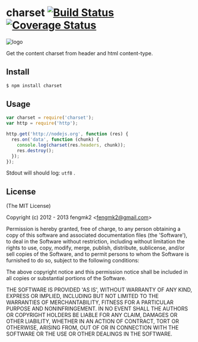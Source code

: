 charset [![Build Status](https://secure.travis-ci.org/fengmk2/charset.png)](http://travis-ci.org/fengmk2/charset) [![Coverage Status](https://coveralls.io/repos/fengmk2/charset/badge.png)](https://coveralls.io/r/fengmk2/charset)
=======

![logo](https://raw.github.com/fengmk2/charset/master/logo.png)

Get the content charset from header and html content-type.

## Install

```bash
$ npm install charset
```

## Usage

```js
var charset = require('charset');
var http = require('http');

http.get('http://nodejs.org', function (res) {
  res.on('data', function (chunk) {
    console.log(charset(res.headers, chunk));
    res.destroy();
  });
});
```

Stdout will should log: `utf8` .

## License 

(The MIT License)

Copyright (c) 2012 - 2013 fengmk2 &lt;fengmk2@gmail.com&gt;

Permission is hereby granted, free of charge, to any person obtaining
a copy of this software and associated documentation files (the
'Software'), to deal in the Software without restriction, including
without limitation the rights to use, copy, modify, merge, publish,
distribute, sublicense, and/or sell copies of the Software, and to
permit persons to whom the Software is furnished to do so, subject to
the following conditions:

The above copyright notice and this permission notice shall be
included in all copies or substantial portions of the Software.

THE SOFTWARE IS PROVIDED 'AS IS', WITHOUT WARRANTY OF ANY KIND,
EXPRESS OR IMPLIED, INCLUDING BUT NOT LIMITED TO THE WARRANTIES OF
MERCHANTABILITY, FITNESS FOR A PARTICULAR PURPOSE AND NONINFRINGEMENT.
IN NO EVENT SHALL THE AUTHORS OR COPYRIGHT HOLDERS BE LIABLE FOR ANY
CLAIM, DAMAGES OR OTHER LIABILITY, WHETHER IN AN ACTION OF CONTRACT,
TORT OR OTHERWISE, ARISING FROM, OUT OF OR IN CONNECTION WITH THE
SOFTWARE OR THE USE OR OTHER DEALINGS IN THE SOFTWARE.
